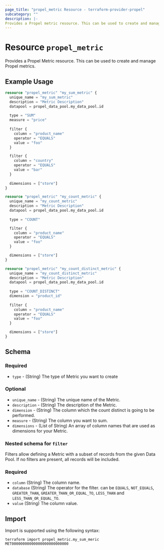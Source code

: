 ```yaml
---
page_title: "propel_metric Resource - terraform-provider-propel"
subcategory: ""
description: |-
Provides a Propel metric resource. This can be used to create and manage Propel metrics.
---
```


# Resource `propel_metric`
Provides a Propel Metric resource. This can be used to create and manage Propel metrics.

## Example Usage

```terraform
resource "propel_metric" "my_sum_metric" {
  unique_name = "my_sum_metric"
  description = "Metric Description"
  datapool = propel_data_pool.my_data_pool.id
  
  type = "SUM"
  measure = "price"
  
  filter {
    column = "product_name"
    operator = "EQUALS"
    value = "foo"
  }

  filter {
    column = "country"
    operator = "EQUALS"
    value = "bar"
  }
  
  dimensions = ["store"]
}

resource "propel_metric" "my_count_metric" {
  unique_name = "my_count_metric"
  description = "Metric Description"
  datapool = propel_data_pool.my_data_pool.id
  
  type = "COUNT"

  filter {
    column = "product_name"
    operator = "EQUALS"
    value = "foo"
  }

  dimensions = ["store"]
}

resource "propel_metric" "my_count_distinct_metric" {
  unique_name = "my_count_distinct_metric"
  description = "Metric Description"
  datapool = propel_data_pool.my_data_pool.id
  
  type = "COUNT_DISTINCT"
  dimension = "product_id"
  
  filter {
    column = "product_name"
    operator = "EQUALS"
    value = "foo"
  }

  dimensions = ["store"]
}
```

## Schema

### Required
- `type` - (String) The type of Metric you want to create

### Optional
- `unique_name` - (String) The unique name of the Metric.
- `description` - (String) The description of the Metric.
- `dimension` - (String) The column which the count distinct is going to be performed.
- `measure` - (String) The column you want to sum.
- `dimensions` - (List of String) An array of column names that are used as dimensions for your Metric.

### Nested schema for `filter`
Filters allow defining a Metric with a subset of records from the given Data Pool. If no filters are present, all records will be included.

### Required
- `column` (String) The column name.
- `database` (String) The operator for the filter. can be `EQUALS`, `NOT_EQUALS`, `GREATER_THAN`, `GREATER_THAN_OR_EQUAL_TO`,  `LESS_THAN` and `LESS_THAN_OR_EQUAL_TO`.
- `value` (String) The column value.

## Import
Import is supported using the following syntax:
```
terraform import propel_metric.my_sum_meric MET00000000000000000000000000
```
